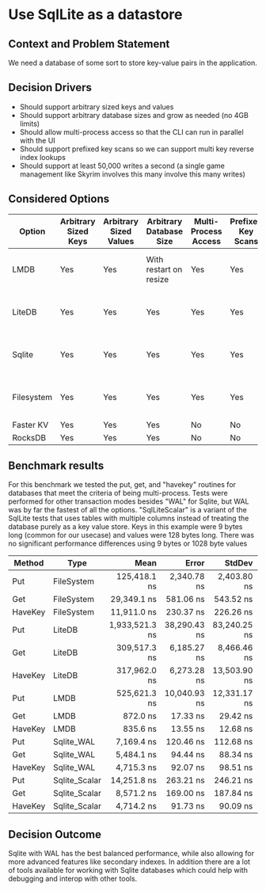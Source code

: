 ﻿# Use SqlLite as a datastore

## Context and Problem Statement

We need a database of some sort to store key-value pairs in the application. 

## Decision Drivers

* Should support arbitrary sized keys and values
* Should support arbitrary database sizes and grow as needed (no 4GB limits)
* Should allow multi-process access so that the CLI can run in parallel with the UI
* Should support prefixed key scans so we can support multi key reverse index lookups
* Should support at least 50,000 writes a second (a single game management like Skyrim involves this many involve this many writes)

## Considered Options

| Option | Arbitrary Sized Keys | Arbitrary Sized Values | Arbitrary Database Size | Multi-Process Access | Prefixed Key Scans | RW/sec                         |
| ------ |----------------------|------------------------|-------------------------|----------------------|--------------------|--------------------------------|
| LMDB   | Yes                  | Yes                    | With restart on resize  | Yes                  | Yes                | 1,200,000 reads / 1920 writes  |
| LiteDB | Yes                  | Yes                    | Yes                     | Yes                  | Yes                | 3230 reads / 517 writes        |
| Sqlite | Yes                  | Yes                    | Yes                     | Yes                  | Yes                | 182,348 reads / 139,489 writes |
| Filesystem | Yes                  | Yes                    | Yes                     | Yes                  | Yes                | 34,072 reads / 7973 writes     |
| Faster KV | Yes                 | Yes                    | Yes                     | No                   | No                 | N/A                            |
| RocksDB | Yes                  | Yes                    | Yes                     | No                   | No                 | N/A                            |

## Benchmark results
For this benchmark we tested the put, get, and "havekey" routines for databases that meet the criteria of being multi-process.
Tests were performed for other transaction modes besides "WAL" for Sqlite, but WAL was by far the fastest of all the options. 
"SqlLiteScalar" is a variant of the SqlLite tests that uses tables with multiple columns instead of treating the database purely
as a key value store. Keys in this example were 9 bytes long (common for our usecase) and values were 128 bytes long. There was 
no significant performance differences using 9 bytes or 1028 byte values


|  Method |          Type |           Mean |        Error |       StdDev |    Gen0 |    Gen1 |    Gen2 | Allocated |
|-------- |-------------- |---------------:|-------------:|-------------:|--------:|--------:|--------:|----------:|
|     Put |    FileSystem |   125,418.1 ns |  2,340.78 ns |  2,403.80 ns |  0.2441 |       - |       - |    5176 B |
|     Get |    FileSystem |    29,349.1 ns |    581.06 ns |    543.52 ns |  0.3357 |       - |       - |    5752 B |
| HaveKey |    FileSystem |    11,911.0 ns |    230.37 ns |    226.26 ns |  0.0458 |       - |       - |     824 B |
|     Put |        LiteDB | 1,933,521.3 ns | 38,290.43 ns | 83,240.25 ns | 29.2969 | 29.2969 | 29.2969 |  163360 B |
|     Get |        LiteDB |   309,517.3 ns |  6,185.27 ns |  8,466.46 ns | 30.7617 | 30.7617 | 30.7617 |  148657 B |
| HaveKey |        LiteDB |   317,962.0 ns |  6,273.28 ns | 13,503.90 ns | 30.7617 | 30.7617 | 30.7617 |  156145 B |
|     Put |          LMDB |   525,621.3 ns | 10,040.93 ns | 12,331.17 ns |       - |       - |       - |     593 B |
|     Get |          LMDB |       872.0 ns |     17.33 ns |     29.42 ns |  0.0439 |       - |       - |     744 B |
| HaveKey |          LMDB |       835.6 ns |     13.55 ns |     12.68 ns |  0.0353 |       - |       - |     592 B |
|     Put |    Sqlite_WAL |     7,169.4 ns |    120.46 ns |    112.68 ns |  0.1602 |       - |       - |    2696 B |
|     Get |    Sqlite_WAL |     5,484.1 ns |     94.44 ns |     88.34 ns |  0.4578 |       - |       - |    7688 B |
| HaveKey |    Sqlite_WAL |     4,715.3 ns |     92.07 ns |     98.51 ns |  0.1450 |       - |       - |    2448 B |
|     Put | Sqlite_Scalar |    14,251.8 ns |    263.21 ns |    246.21 ns |  0.4425 |       - |       - |    7544 B |
|     Get | Sqlite_Scalar |     8,571.2 ns |    169.00 ns |    187.84 ns |  0.5493 |       - |       - |    9336 B |
| HaveKey | Sqlite_Scalar |     4,714.2 ns |     91.73 ns |     90.09 ns |  0.1450 |       - |       - |    2448 B |

## Decision Outcome

Sqlite with WAL has the best balanced performance, while also allowing for more advanced features like secondary indexes. In addition there are a 
lot of tools available for working with Sqlite databases which could help with debugging and interop with other tools. 
